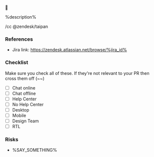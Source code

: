 :snake:

%description%

/cc @zendesk/taipan

### References
 - Jira link: https://zendesk.atlassian.net/browse/%jira_id%

### Checklist
Make sure you check all of these. If they're not relevant to your PR then cross them off (~~)

 - [ ] Chat online
 - [ ] Chat offline
 - [ ] Help Center
 - [ ] No Help Center
 - [ ] Desktop
 - [ ] Mobile
 - [ ] Design Team
 - [ ] RTL

### Risks
 - %SAY_SOMETHING%
